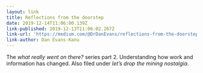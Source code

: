 ```yaml
---
layout: link
title: Reflections from the doorstep
date: 2019-12-14T11:06:00.139Z
link-published: 2019-12-13T11:06:02.267Z
link-url: 'https://medium.com/@DrDanEvans/reflections-from-the-doorstep-e4337513d909'
link-author: Dan Evans-Kanu
---
```

The _what really went on there?_ series part 2. Understanding how work and information has changed. Also filed under _let’s drop the mining nostalgia_.
